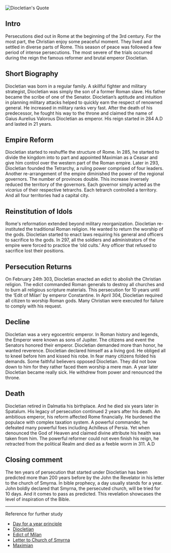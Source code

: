 <!--properties
title=Diocletian
id=st7D1zkipo
authorKey=wendly
image=https://servone.wspecs.com/wspecs/full/diocletian.jpg
publish=true
summary=Diocletian, the reformer of Rome, was born in a regular family. Diocletian’s aptitude and intuition in planning military attacks helped to quickly earn the respect of renowned general. He increased in military ranks very fast. He was a very egocentric emperor. His legacy of persecution continued 2 years after his death. An ambitious emperor, his reform affected Rome financially.
created=Fri Apr 22 2016 05:31:50 GMT+0300 (EEST)
updated=Mon Feb 20 2017 05:37:49 GMT+0200 (EET)
searches=
-->

![Diocletian's Quote](https://servone.wspecs.com/wspecs/full/diocletian.jpg)
## Intro
Persecutions died out in Rome at the beginning of the 3rd century. For the most part, the Christian enjoy some peaceful moment. They lived and settled in diverse parts of Rome. This season of peace was followed a few period of intense persecutions. The most severe of the trials occurred during the reign the famous reformer and brutal emperor Diocletian.

## Short Biography
Diocletian was born in a regular family. A skillful fighter and military strategist, Diocletian was simply the son of a former Roman slave. His father became the scribe of one of the Senator. Diocletian’s aptitude and intuition in planning military attacks helped to quickly earn the respect of renowned general. He increased in military ranks very fast. After the death of his predecessor, he fought his way to the throne and claimed the name of Gaius Aurelius Valorous Diocletian as emperor. His reign started in 284 A.D and lasted in 21 years.

## Empire Reform
Diocletian started to reshuffle the structure of Rome. In 285, he started to divide the kingdom into to part and appointed Maximian as a Ceasar and give him control over the western part of the Roman empire. Later in 293, Diocletian founded the Tetrarchy, a ruling power comprised of four leaders. Another re-arrangement of the empire diminished the power of the regional governors. The number of provinces double. This increase inversely reduced the territory of the governors. Each governor simply acted as the *vicarius* of their respective tetrarchs. Each tetrarch controlled a territory. And all four territories had a capital city.

## Reinstitution of Idols
Rome's reformation extended beyond military reorganization. Diocletian re-instituted the traditional Roman religion. He wanted to return the worship of the gods. Diocletian started to enact laws requiring his general and officers to sacrifice to the gods. In 297, all the soldiers and administrators of the empire were forced to practice the ‘old cults.’ Any officer that refused to sacrifice lost their positions. 

## Persecution Returns
On February 24th 303, Diocletian enacted an edict to abolish the Christian religion. The edict commanded Roman generals to destroy all churches and to burn all religious scripture materials. This persecution for 10 years until the ‘Edit of Milan’ by emperor Constantine. In April 304, Diocletian required all citizen to worship Roman gods. Many Christian were executed for failure to comply with his request.

## Decline
Diocletian was a very egocentric emperor. In Roman history and legends, the Emperor were known as sons of Jupiter. The citizens and event the Senators honored their emperor. Diocletian demanded more than honor, he wanted reverence. Diocletian declared himself as a living god. He obliged all to kneel before him and kissed his robe. In fear many citizens folded his demands. Some faithful believers opposed Diocletian. They did not bow down to him for they rather faced them worship a mere man. A year later Diocletian became really sick. He withdrew from power and renounced the throne.

## Death
Diocletian retired in Dalmatia his birthplace. And he died six years later in Spatalum. His legacy of persecution continued 2 years after his death. An ambitious emperor, his reform affected Rome financially. He burdened the populace with complex taxation system. A powerful commander, he defeated many powerful foes including Achilleus of Persia. Yet when denounced the God of Heaven and claimed divine attribute his health was taken from him. The powerful reformer could not even finish his reign, he retracted from the political Realm and died as a feeble worm in 311. A.D

## Closing comment
The ten years of persecution that started under Diocletian has been predicted more than 200 years before by the John the Revelator in his letter to the church of Smyrna. In bible prophecy, a day usually stands for a year. John boldly declared that Smyrna, the persecuted church, will be tried for 10 days. And it comes to pass as predicted. This revelation showcases the level of inspiration of the Bible. 

---
Reference for further study
* [Day for a year principle](https://www.google.com/#q=day+year+principle)
* [Diocletian](https://www.google.com/#q=diocletian)
* [Edict of Milan](https://www.google.com/#q=edict+of+milan)
* [Letter to Church of Smyrna](https://www.bible.com/bible/1/rev.2.8-11)
* [Maximian](https://www.google.com/#q=maximian)


